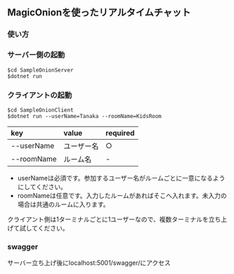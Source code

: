 ## MagicOnionを使ったリアルタイムチャット
### 使い方

### サーバー側の起動

    $cd SampleOnionServer
    $dotnet run

### クライアントの起動

    $cd SampleOnionClient
    $dotnet run --userName=Tanaka --roomName=KidsRoom

|key|value|required|
|:--|:----|:-------|
|--userName|ユーザー名|○|
|--roomName|ルーム名|-|

* userNameは必須です。参加するユーザー名がルームごとに一意になるようにしてください。
* roomNameは任意です。入力したルームがあればそこへ入れます。未入力の場合は共通のルームに入ります。

クライアント側は1ターミナルごとに1ユーザーなので、複数ターミナルを立ち上げて試してください。

### swagger
サーバー立ち上げ後にlocalhost:5001/swagger/にアクセス
